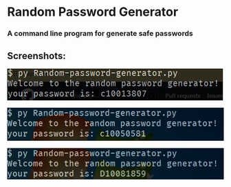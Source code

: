 # Random Password Generator
### A command line program for generate safe passwords

## Screenshots:
![Capture.jpg](https://raw.githubusercontent.com/TarunavBA/Random-Password-Generator/main/images/Capture.JPG)


![Screenshot](https://raw.githubusercontent.com/TarunavBA/Random-Password-Generator/main/images/Capture_2.JPG)


![Screenshot](https://github.com/TarunavBA/Random-Password-Generator/blob/main/images/Capture_3.JPG)
